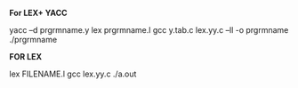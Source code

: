 **For LEX+ YACC**

yacc –d  prgrmname.y
lex   prgrmname.l
gcc  y.tab.c  lex.yy.c  –ll -o prgrmname
./prgrmname


**FOR LEX**

lex FILENAME.l
gcc lex.yy.c 
./a.out

